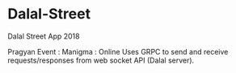 # Dalal-Street
Dalal Street App 2018

Pragyan Event : Manigma : Online
Uses GRPC to send and receive requests/responses from web socket API (Dalal server).
